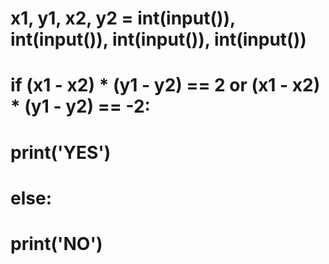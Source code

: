 # x1, y1, x2, y2 = int(input()), int(input()), int(input()), int(input())
# if (x1 - x2) * (y1 - y2) == 2 or (x1 - x2) * (y1 - y2) == -2:
#   print('YES')
# else:
#   print('NO')
